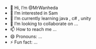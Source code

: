 - 👋 Hi, I’m @MrWanheda
- 👀 I’m interested in Sam
- 🌱 I’m currently learning java , c# , unity
- 💞️ I’m looking to collaborate on ...
- 📫 How to reach me ...
- 😄 Pronouns: ...
- ⚡ Fun fact: ...

<!---
MrWanheda/MrWanheda is a ✨ special ✨ repository because its `README.md` (this file) appears on your GitHub profile.
You can click the Preview link to take a look at your changes.
--->
